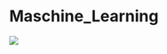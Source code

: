 # Maschine_Learning


![](https://www.google.com/imgres?imgurl=https%3A%2F%2Fwww.fsm.ac.in%2Fblog%2Fwp-content%2Fuploads%2F2022%2F08%2Fml-e1610553826718.jpg&tbnid=MljwM1234Xl_pM&vet=12ahUKEwjEkqO-osn-AhWMz3MBHTGeCLkQMygCegUIARDkAQ..i&imgrefurl=https%3A%2F%2Fwww.fsm.ac.in%2Fblog%2Fan-introduction-to-machine-learning-its-importance-types-and-applications%2F&docid=d93UJTpTprg-EM&w=1000&h=612&q=machine%20learning%20images&ved=2ahUKEwjEkqO-osn-AhWMz3MBHTGeCLkQMygCegUIARDkAQ)
